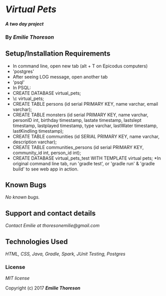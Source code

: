 # _Virtual Pets_

#### _A two day project_

### By _**Emilie Thoreson**_

## Setup/Installation Requirements

* In command line, open new tab (alt + T on Epicodus computers)
* 'postgres'
* After seeing LOG message, open another tab
* 'psql'
* In PSQL:
* CREATE DATABASE virtual_pets;
* \c virtual_pets;
* CREATE TABLE persons (id serial PRIMARY KEY, name varchar, email varchar);
* CREATE TABLE monsters (id serial PRIMARY KEY, name varchar, personID int, birthday timestamp, lastate timestamp, lastslept timestamp, lastplayed timestamp, type varchar, lastWater timestamp, lastKindling timestamp);
* CREATE TABLE communities (id SERIAL PRIMARY KEY, name varchar, description varchar);
* CREATE TABLE communities_persons (id serial PRIMARY KEY, community_id int, person_id int);
* CREATE DATABASE virtual_pets_test WITH TEMPLATE virtual pets;
*In original command line tab, run 'gradle test', or 'gradle run' & 'gradle build' to see web app in action.

## Known Bugs

_No known bugs._

## Support and contact details

_Contact Emilie at thoresonemilie@gmail.com_

## Technologies Used

_HTML, CSS, Java, Gradle, Spark, JUnit Testing, Postgres_

### License

*MIT license*

Copyright (c) 2017 **_Emilie Thoreson_**
